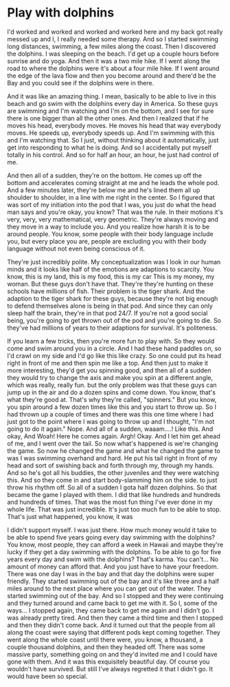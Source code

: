# Play with dolphins

I'd worked and worked and worked and worked here and my back got really messed up and I, I really needed some therapy. And so I started swimming long distances, swimming, a few miles along the coast. Then I discovered the dolphins. I was sleeping on the beach. I'd get up a couple hours before sunrise and do yoga. And then it was a two mile hike. If I went along the road to where the dolphins were it's about a four mile hike. If I went around the edge of the lava flow and then you become around and there'd be the Bay and you could see if the dolphins were in there.

And it was like an amazing thing. I mean, basically to be able to live in this beach and go swim with the dolphins every day in America. So these guys are swimming and I'm watching and I'm on the bottom, and I see for sure there is one bigger than all the other ones. And then I realized that if he moves his head, everybody moves. He moves his head that way everybody moves. He speeds up, everybody speeds up. And I'm swimming with this and I'm watching that. So I just, without thinking about it automatically, just get into responding to what he is doing. And so I accidentally put myself totally in his control. And so for half an hour, an hour, he just had control of me. 

And then all of a sudden, they're on the bottom. He comes up off the bottom and accelerates coming straight at me and he leads the whole pod. And a few minutes later, they're below me and he's lined them all up shoulder to shoulder, in a line with me right in the center. So I figured that was sort of my initiation into the pod that I was, you just do what the head man says and you're okay, you know? That was the rule. In their motions it's very, very, very mathematical, very geometric. They're always moving and they move in a way to include you. And you realize how harsh it is to be around people. You know, some people with their body language include you, but every place you are, people are excluding you with their body language without not even being conscious of it. 

They're just incredibly polite. My conceptualization was I look in our human minds and it looks like half of the emotions are adaptions to scarcity. You know, this is my land, this is my food, this is my car This is my money, my woman. But these guys don't have that. They're they're hunting on these schools have millions of fish. Their problem is the tiger shark. And the adaption to the tiger shark for these guys, because they're not big enough to defend themselves alone is being in that pod. And since they can only sleep half the brain, they're in that pod 24/7. If you're not a good social being, you're going to get thrown out of the pod and you're going to die. So they've had millions of years to their adaptions for survival. It's politeness. 

If you learn a few tricks, then you're more fun to play with. So they would come and swim around you in a circle. And I had these hand paddles on, so I'd crawl on my side and I'd go like this like crazy. So one could put its head right in front of me and then spin me like a top. And then just to make it more interesting, they'd get you spinning good, and then all of a sudden they would try to change the axis and make you spin at a different angle, which was really, really fun. but the only problem was that these guys can jump up in the air and do a dozen spins and come down. You know, that's what they're good at. That's why they're called, "spinners." But you know, you spin around a few dozen times like this and you start to throw up. So I had thrown up a couple of times and there was this one time where I had just got to the point where I was going to throw up and I thought, "I'm not going to do it again." Nope. And all of a sudden, waaam....! Like this. And okay, And Woah! Here he comes again. Argh! Okay. And I let him get ahead of me, and I went over the tail. So now what's happened is we're changing the game. So now he changed the game and what he changed the game to was I was swimming overhand and hard. He put his tail right in front of my head and sort of swishing back and forth through my, through my hands. And so he's got all his buddies, the other juveniles and they were watching this. And so they come in and start body-slamming him on the side. to just throw his rhythm off. So all of a sudden I gota half dozen dolphins. So that became the game I played with them. I did that like hundreds and hundreds and hundreds of times. That was the most fun thing I've ever done in my whole life. That was just incredible. It's just too much fun to be able to stop. That's just what happened, you know, it was

I didn't support myself. I was just there. How much money would it take to be able to spend five years going every day swimming with the dolphins? You know, most people, they can afford a week in Hawaii and maybe they're lucky if they get a day swimming with the dolphins. To be able to go for five years every day and swim with the dolphins? That's karma. You can't... No amount of money can afford that. And you just have to have your freedom. There was one day I was in the bay and that day the dolphins were super friendly. They started swimming out of the bay and it's like three and a half miles around to the next place where you can get out of the water. They started swimming out of the bay. And so I stopped and they were continuing and they turned around and came back to get me with it. So I, some of the ways... I stopped again, they came back to get me again and I didn't go. I was already pretty tired. And then they came a third time and then I stopped and then they didn't come back. And it turned out that the people from all along the coast were saying that different pods kept coming together. They went along the whole coast until there were, you know, a thousand, a couple thousand dolphins, and then they headed off. There was some massive party, something going on and they'd invited me and I could have gone with them. And it was this exquisitely beautiful day. Of course you wouldn't have survived. But still I've always regretted it that I didn't go. It would have been so special.